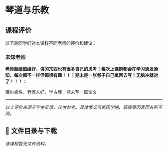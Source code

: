 # 琴道与乐教

## 课程评价

以下是同学们对本课程不同老师的评价和建议：

### 未知老师

**老师超级超级好，讲的东西也有很多自己的思考！每次上课前都会在学习通发通知，每次都不一样但都很有趣！！！期末是一张卷子自己拿回去写！无脑冲就对了！！！：**

偶尔点名，老师人好，学古琴，期末写一篇论文

---

*以上评价来源于学生反馈，仅供参考。具体情况可能因学期、班级等因素而有所不同。*
## 📄 文件目录与下载

_该课程暂无文件资料。_
